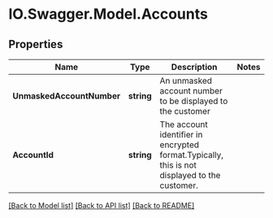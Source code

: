 # IO.Swagger.Model.Accounts
## Properties

Name | Type | Description | Notes
------------ | ------------- | ------------- | -------------
**UnmaskedAccountNumber** | **string** | An unmasked account number to be displayed to the customer | 
**AccountId** | **string** | The account identifier in encrypted format.Typically, this is not displayed to the customer. | 

[[Back to Model list]](../README.md#documentation-for-models) [[Back to API list]](../README.md#documentation-for-api-endpoints) [[Back to README]](../README.md)

